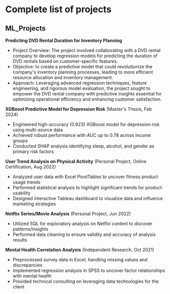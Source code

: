 # Complete list of projects 

## ML_Projects

**Predicting DVD Rental Duration for Inventory Planning**
- Project Overview: The project involved collaborating with a DVD rental company to develop regression models for predicting the duration of DVD rentals based on customer-specific features.
- Objective: to create a predictive model that could revolutionize the company's inventory planning processes, leading to more efficient resource allocation and inventory management.
- Approach: Leveraging advanced regression techniques, feature engineering, and rigorous model evaluation, the project sought to empower the DVD rental company with predictive insights essential for optimizing operational efficiency and enhancing customer satisfaction.

**XGBoost Predictive Model for Depression Risk** (Master's Thesis, Feb 2024)
- Engineered high-accuracy (0.923) XGBoost model for depression risk using multi-source data
- Achieved robust performance with AUC up to 0.78 across income groups
- Conducted SHAP analysis identifying sleep, alcohol, and gender as primary risk factors

**User Trend Analysis on Physical Activity** (Personal Project, Online Certification, Aug 2022)  
- Analyzed user data with Excel PivotTables to uncover fitness product usage trends
- Performed statistical analysis to highlight significant trends for product usability
- Designed interactive Tableau dashboard to visualize data and influence marketing strategies

**Netflix Series/Movie Analysis** (Personal Project, Jun 2022)
- Utilized SQL for exploratory analysis on Netflix content to discover patterns/insights
- Performed data cleaning to ensure validity and accuracy of analysis results

**Mental Health Correlation Analysis** (Independent Research, Oct 2021)
- Preprocessed survey data in Excel, handling missing values and discrepancies  
- Implemented regression analysis in SPSS to uncover factor relationships with mental health
- Provided technical consulting on leveraging data technologies for the client
